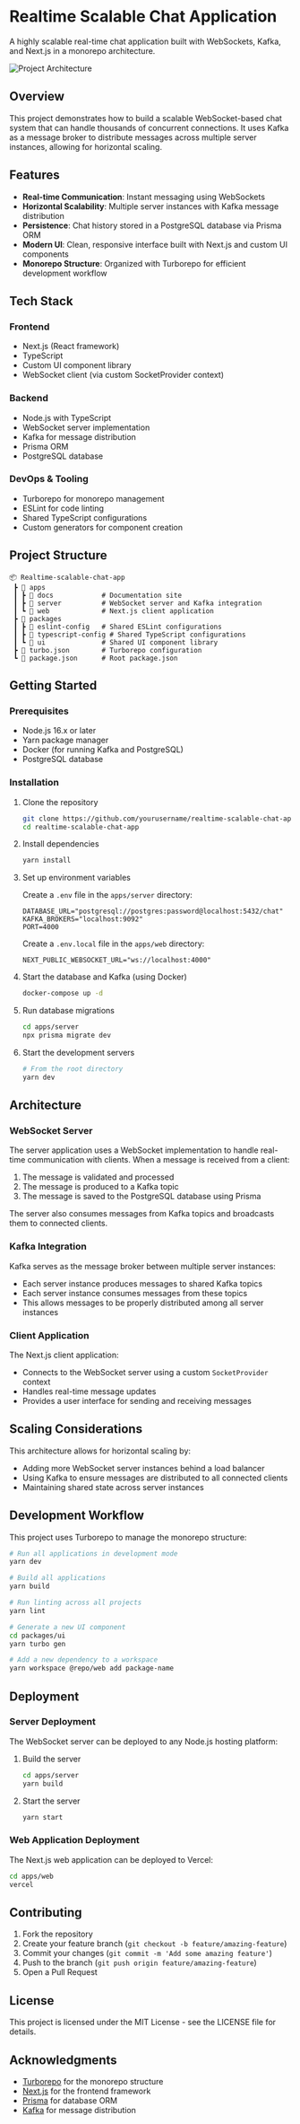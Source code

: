# Realtime Scalable Chat Application

A highly scalable real-time chat application built with WebSockets, Kafka, and Next.js in a monorepo architecture.

![Project Architecture](public/circles.svg)

## Overview

This project demonstrates how to build a scalable WebSocket-based chat system that can handle thousands of concurrent connections. It uses Kafka as a message broker to distribute messages across multiple server instances, allowing for horizontal scaling.

## Features

- **Real-time Communication**: Instant messaging using WebSockets
- **Horizontal Scalability**: Multiple server instances with Kafka message distribution
- **Persistence**: Chat history stored in a PostgreSQL database via Prisma ORM
- **Modern UI**: Clean, responsive interface built with Next.js and custom UI components
- **Monorepo Structure**: Organized with Turborepo for efficient development workflow

## Tech Stack

### Frontend
- Next.js (React framework)
- TypeScript
- Custom UI component library
- WebSocket client (via custom SocketProvider context)

### Backend
- Node.js with TypeScript
- WebSocket server implementation
- Kafka for message distribution
- Prisma ORM
- PostgreSQL database

### DevOps & Tooling
- Turborepo for monorepo management
- ESLint for code linting
- Shared TypeScript configurations
- Custom generators for component creation

## Project Structure

```
📦 Realtime-scalable-chat-app
 ┣ 📂 apps
 ┃ ┣ 📂 docs            # Documentation site
 ┃ ┣ 📂 server          # WebSocket server and Kafka integration
 ┃ ┗ 📂 web             # Next.js client application
 ┣ 📂 packages
 ┃ ┣ 📂 eslint-config   # Shared ESLint configurations
 ┃ ┣ 📂 typescript-config # Shared TypeScript configurations
 ┃ ┗ 📂 ui              # Shared UI component library
 ┣ 📜 turbo.json        # Turborepo configuration
 ┗ 📜 package.json      # Root package.json
```

## Getting Started

### Prerequisites

- Node.js 16.x or later
- Yarn package manager
- Docker (for running Kafka and PostgreSQL)
- PostgreSQL database

### Installation

1. Clone the repository
   ```bash
   git clone https://github.com/yourusername/realtime-scalable-chat-app.git
   cd realtime-scalable-chat-app
   ```

2. Install dependencies
   ```bash
   yarn install
   ```

3. Set up environment variables
   
   Create a `.env` file in the `apps/server` directory:
   ```
   DATABASE_URL="postgresql://postgres:password@localhost:5432/chat"
   KAFKA_BROKERS="localhost:9092"
   PORT=4000
   ```

   Create a `.env.local` file in the `apps/web` directory:
   ```
   NEXT_PUBLIC_WEBSOCKET_URL="ws://localhost:4000"
   ```

4. Start the database and Kafka (using Docker)
   ```bash
   docker-compose up -d
   ```

5. Run database migrations
   ```bash
   cd apps/server
   npx prisma migrate dev
   ```

6. Start the development servers
   ```bash
   # From the root directory
   yarn dev
   ```

## Architecture

### WebSocket Server

The server application uses a WebSocket implementation to handle real-time communication with clients. When a message is received from a client:

1. The message is validated and processed
2. The message is produced to a Kafka topic
3. The message is saved to the PostgreSQL database using Prisma

The server also consumes messages from Kafka topics and broadcasts them to connected clients.

### Kafka Integration

Kafka serves as the message broker between multiple server instances:

- Each server instance produces messages to shared Kafka topics
- Each server instance consumes messages from these topics
- This allows messages to be properly distributed among all server instances

### Client Application

The Next.js client application:

- Connects to the WebSocket server using a custom `SocketProvider` context
- Handles real-time message updates
- Provides a user interface for sending and receiving messages

## Scaling Considerations

This architecture allows for horizontal scaling by:

- Adding more WebSocket server instances behind a load balancer
- Using Kafka to ensure messages are distributed to all connected clients
- Maintaining shared state across server instances

## Development Workflow

This project uses Turborepo to manage the monorepo structure:

```bash
# Run all applications in development mode
yarn dev

# Build all applications
yarn build

# Run linting across all projects
yarn lint

# Generate a new UI component
cd packages/ui
yarn turbo gen

# Add a new dependency to a workspace
yarn workspace @repo/web add package-name
```

## Deployment

### Server Deployment

The WebSocket server can be deployed to any Node.js hosting platform:

1. Build the server
   ```bash
   cd apps/server
   yarn build
   ```

2. Start the server
   ```bash
   yarn start
   ```

### Web Application Deployment

The Next.js web application can be deployed to Vercel:

```bash
cd apps/web
vercel
```

## Contributing

1. Fork the repository
2. Create your feature branch (`git checkout -b feature/amazing-feature`)
3. Commit your changes (`git commit -m 'Add some amazing feature'`)
4. Push to the branch (`git push origin feature/amazing-feature`)
5. Open a Pull Request

## License

This project is licensed under the MIT License - see the LICENSE file for details.

## Acknowledgments

- [Turborepo](https://turbo.build/) for the monorepo structure
- [Next.js](https://nextjs.org/) for the frontend framework
- [Prisma](https://www.prisma.io/) for database ORM
- [Kafka](https://kafka.apache.org/) for message distribution
